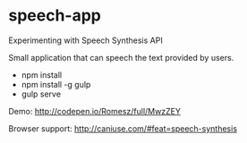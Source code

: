 # speech-app
Experimenting with Speech Synthesis API

Small application that can speech the text provided by users.

* npm install
* npm install -g gulp
* gulp serve
 
Demo: http://codepen.io/Romesz/full/MwzZEY

Browser support: http://caniuse.com/#feat=speech-synthesis

